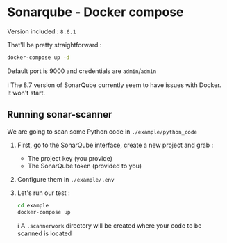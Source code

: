 # Sonarqube - Docker compose

Version included : `8.6.1`

That'll be pretty straightforward :

```bash
docker-compose up -d
```

Default port is 9000 and credentials are `admin`/`admin`

:information_source: The 8.7 version of SonarQube currently seem to have issues with Docker. It won't start.

## Running sonar-scanner

We are going to scan some Python code in `./example/python_code`

1. First, go to the SonarQube interface, create a new project and grab :

   - The project key (you provide)
   - The SonarQube token (provided to you)

2. Configure them in `./example/.env`

3. Let's run our test :

    ```bash
    cd example
    docker-compose up
    ```

    :information_source: A `.scannerwork` directory will be created where your code to be scanned is located
